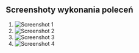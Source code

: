 ## Screenshoty wykonania poleceń 

1. ![Screenshot 1](https://i.postimg.cc/25mVPsxr/Zrzut-ekranu-node-hw-1-list.png)
2. ![Screenshot 2](https://i.postimg.cc/W1Sdc9YZ/Zrzut-ekranu-node-hw-1-get.png)
3. ![Screenshot 3](https://i.postimg.cc/vZCspfLy/Zrzut-ekranu-node-hw-1-add.png)
4. ![Screenshot 4](https://i.postimg.cc/ZRzt7mPx/Zrzut-ekranu-node-hw-1-remove.png)
